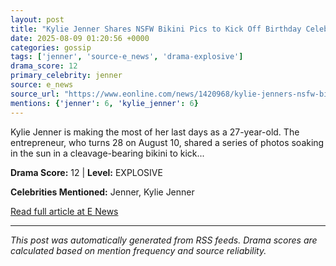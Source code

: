 ```yaml
---
layout: post
title: "Kylie Jenner Shares NSFW Bikini Pics to Kick Off Birthday Celebrations"""
date: 2025-08-09 01:20:56 +0000
categories: gossip
tags: ['jenner', 'source-e_news', 'drama-explosive']
drama_score: 12
primary_celebrity: jenner
source: e_news
source_url: "https://www.eonline.com/news/1420968/kylie-jenners-nsfw-bikini-photos-for-birthday?cmpid=rss-syndicate-genericrss-us-top_stories"""
mentions: {'jenner': 6, 'kylie_jenner': 6}
---
```


Kylie Jenner is making the most of her last days as a 27-year-old. The entrepreneur, who turns 28 on August 10, shared a series of photos soaking in the sun in a cleavage-bearing bikini to kick...

**Drama Score:** 12 | **Level:** EXPLOSIVE

**Celebrities Mentioned:** Jenner, Kylie Jenner

[Read full article at E News](https://www.eonline.com/news/1420968/kylie-jenners-nsfw-bikini-photos-for-birthday?cmpid=rss-syndicate-genericrss-us-top_stories)

---
*This post was automatically generated from RSS feeds. Drama scores are calculated based on mention frequency and source reliability.*
